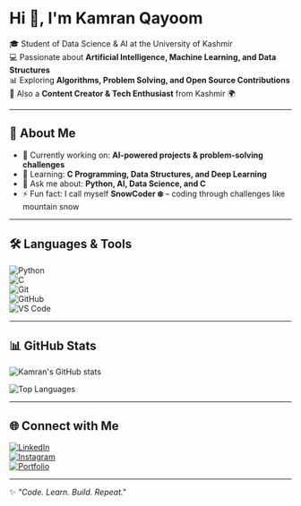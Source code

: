 # Hi 👋, I'm Kamran Qayoom  

🎓 Student of   Data Science & AI  at the University of Kashmir  
💻 Passionate about **Artificial Intelligence, Machine Learning, and Data Structures**  
📊 Exploring **Algorithms, Problem Solving, and Open Source Contributions**  
📸 Also a **Content Creator & Tech Enthusiast** from Kashmir 🌍  

---

## 🚀 About Me  
- 🔭 Currently working on: **AI-powered projects & problem-solving challenges**  
- 🌱 Learning: **C Programming, Data Structures, and Deep Learning**  
- 💬 Ask me about: **Python, AI, Data Science, and C**  
- ⚡ Fun fact: I call myself **SnowCoder ❄️** – coding through challenges like mountain snow  

---

## 🛠️ Languages & Tools  
![Python](https://img.shields.io/badge/Python-3776AB?style=for-the-badge&logo=python&logoColor=white)  
![C](https://img.shields.io/badge/C-00599C?style=for-the-badge&logo=c&logoColor=white)  
![Git](https://img.shields.io/badge/Git-F05032?style=for-the-badge&logo=git&logoColor=white)  
![GitHub](https://img.shields.io/badge/GitHub-181717?style=for-the-badge&logo=github&logoColor=white)  
![VS Code](https://img.shields.io/badge/VS%20Code-0078d7?style=for-the-badge&logo=visual-studio-code&logoColor=white)  

---

## 📊 GitHub Stats  
![Kamran's GitHub stats](https://github-readme-stats.vercel.app/api?username=YOURUSERNAME&show_icons=true&theme=tokyonight)  

![Top Languages](https://github-readme-stats.vercel.app/api/top-langs/?username=YOURUSERNAME&layout=compact&theme=tokyonight)  

---

## 🌐 Connect with Me  
[![LinkedIn](https://img.shields.io/badge/LinkedIn-0A66C2?style=for-the-badge&logo=linkedin&logoColor=white)](https://www.linkedin.com/in/kamran-qayoom-1b401a21a)  
[![Instagram](https://img.shields.io/badge/Instagram-E4405F?style=for-the-badge&logo=instagram&logoColor=white)](https://instagram.com/kamran.09)  
[![Portfolio](https://img.shields.io/badge/Portfolio-000000?style=for-the-badge&logo=vercel&logoColor=white)](#)  

---

✨ *"Code. Learn. Build. Repeat."*  
